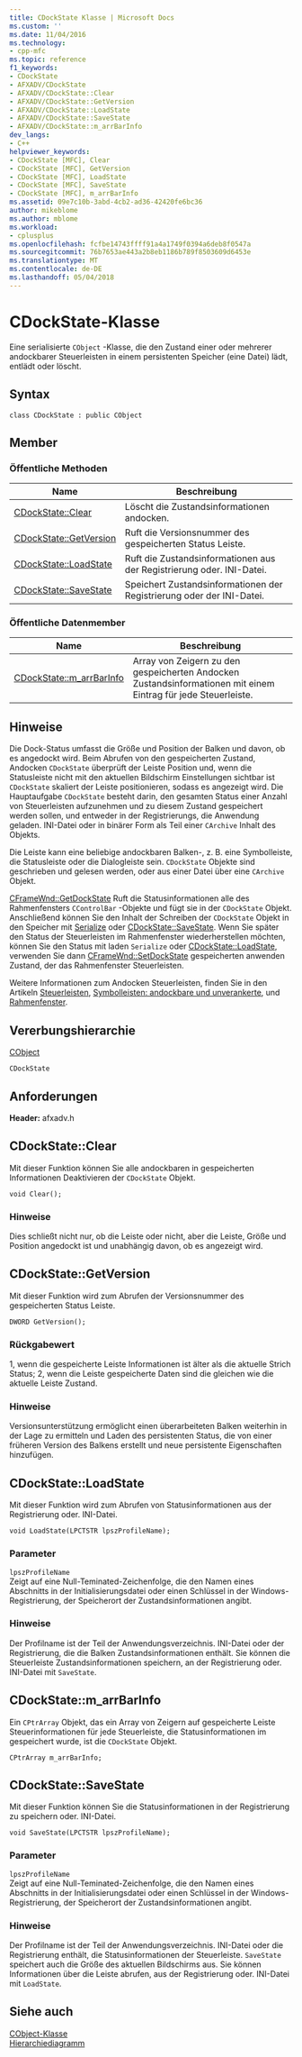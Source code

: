 ```yaml
---
title: CDockState Klasse | Microsoft Docs
ms.custom: ''
ms.date: 11/04/2016
ms.technology:
- cpp-mfc
ms.topic: reference
f1_keywords:
- CDockState
- AFXADV/CDockState
- AFXADV/CDockState::Clear
- AFXADV/CDockState::GetVersion
- AFXADV/CDockState::LoadState
- AFXADV/CDockState::SaveState
- AFXADV/CDockState::m_arrBarInfo
dev_langs:
- C++
helpviewer_keywords:
- CDockState [MFC], Clear
- CDockState [MFC], GetVersion
- CDockState [MFC], LoadState
- CDockState [MFC], SaveState
- CDockState [MFC], m_arrBarInfo
ms.assetid: 09e7c10b-3abd-4cb2-ad36-42420fe6bc36
author: mikeblome
ms.author: mblome
ms.workload:
- cplusplus
ms.openlocfilehash: fcfbe14743ffff91a4a1749f0394a6deb8f0547a
ms.sourcegitcommit: 76b7653ae443a2b8eb1186b789f8503609d6453e
ms.translationtype: MT
ms.contentlocale: de-DE
ms.lasthandoff: 05/04/2018
---
```

# <a name="cdockstate-class"></a>CDockState-Klasse
Eine serialisierte `CObject` -Klasse, die den Zustand einer oder mehrerer andockbarer Steuerleisten in einem persistenten Speicher (eine Datei) lädt, entlädt oder löscht.  
  
## <a name="syntax"></a>Syntax  
  
```  
class CDockState : public CObject  
```  
  
## <a name="members"></a>Member  
  
### <a name="public-methods"></a>Öffentliche Methoden  
  
|Name|Beschreibung|  
|----------|-----------------|  
|[CDockState::Clear](#clear)|Löscht die Zustandsinformationen andocken.|  
|[CDockState::GetVersion](#getversion)|Ruft die Versionsnummer des gespeicherten Status Leiste.|  
|[CDockState::LoadState](#loadstate)|Ruft die Zustandsinformationen aus der Registrierung oder. INI-Datei.|  
|[CDockState::SaveState](#savestate)|Speichert Zustandsinformationen der Registrierung oder der INI-Datei.|  
  
### <a name="public-data-members"></a>Öffentliche Datenmember  
  
|Name|Beschreibung|  
|----------|-----------------|  
|[CDockState::m_arrBarInfo](#m_arrbarinfo)|Array von Zeigern zu den gespeicherten Andocken Zustandsinformationen mit einem Eintrag für jede Steuerleiste.|  
  
## <a name="remarks"></a>Hinweise  
 Die Dock-Status umfasst die Größe und Position der Balken und davon, ob es angedockt wird. Beim Abrufen von den gespeicherten Zustand, Andocken `CDockState` überprüft der Leiste Position und, wenn die Statusleiste nicht mit den aktuellen Bildschirm Einstellungen sichtbar ist `CDockState` skaliert der Leiste positionieren, sodass es angezeigt wird. Die Hauptaufgabe `CDockState` besteht darin, den gesamten Status einer Anzahl von Steuerleisten aufzunehmen und zu diesem Zustand gespeichert werden sollen, und entweder in der Registrierungs, die Anwendung geladen. INI-Datei oder in binärer Form als Teil einer `CArchive` Inhalt des Objekts.  
  
 Die Leiste kann eine beliebige andockbaren Balken-, z. B. eine Symbolleiste, die Statusleiste oder die Dialogleiste sein. `CDockState` Objekte sind geschrieben und gelesen werden, oder aus einer Datei über eine `CArchive` Objekt.  
  
 [CFrameWnd::GetDockState](../../mfc/reference/cframewnd-class.md#getdockstate) Ruft die Statusinformationen alle des Rahmenfensters `CControlBar` -Objekte und fügt sie in der `CDockState` Objekt. Anschließend können Sie den Inhalt der Schreiben der `CDockState` Objekt in den Speicher mit [Serialize](../../mfc/reference/cobject-class.md#serialize) oder [CDockState::SaveState](#savestate). Wenn Sie später den Status der Steuerleisten im Rahmenfenster wiederherstellen möchten, können Sie den Status mit laden `Serialize` oder [CDockState::LoadState](#loadstate), verwenden Sie dann [CFrameWnd::SetDockState](../../mfc/reference/cframewnd-class.md#setdockstate) gespeicherten anwenden Zustand, der das Rahmenfenster Steuerleisten.  
  
 Weitere Informationen zum Andocken Steuerleisten, finden Sie in den Artikeln [Steuerleisten](../../mfc/control-bars.md), [Symbolleisten: andockbare und unverankerte](../../mfc/docking-and-floating-toolbars.md), und [Rahmenfenster](../../mfc/frame-windows.md).  
  
## <a name="inheritance-hierarchy"></a>Vererbungshierarchie  
 [CObject](../../mfc/reference/cobject-class.md)  
  
 `CDockState`  
  
## <a name="requirements"></a>Anforderungen  
 **Header:** afxadv.h  
  
##  <a name="clear"></a>  CDockState::Clear  
 Mit dieser Funktion können Sie alle andockbaren in gespeicherten Informationen Deaktivieren der `CDockState` Objekt.  
  
```  
void Clear();
```  
  
### <a name="remarks"></a>Hinweise  
 Dies schließt nicht nur, ob die Leiste oder nicht, aber die Leiste, Größe und Position angedockt ist und unabhängig davon, ob es angezeigt wird.  
  
##  <a name="getversion"></a>  CDockState::GetVersion  
 Mit dieser Funktion wird zum Abrufen der Versionsnummer des gespeicherten Status Leiste.  
  
```  
DWORD GetVersion();
```  
  
### <a name="return-value"></a>Rückgabewert  
 1, wenn die gespeicherte Leiste Informationen ist älter als die aktuelle Strich Status; 2, wenn die Leiste gespeicherte Daten sind die gleichen wie die aktuelle Leiste Zustand.  
  
### <a name="remarks"></a>Hinweise  
 Versionsunterstützung ermöglicht einen überarbeiteten Balken weiterhin in der Lage zu ermitteln und Laden des persistenten Status, die von einer früheren Version des Balkens erstellt und neue persistente Eigenschaften hinzufügen.  
  
##  <a name="loadstate"></a>  CDockState::LoadState  
 Mit dieser Funktion wird zum Abrufen von Statusinformationen aus der Registrierung oder. INI-Datei.  
  
```  
void LoadState(LPCTSTR lpszProfileName);
```  
  
### <a name="parameters"></a>Parameter  
 `lpszProfileName`  
 Zeigt auf eine Null-Teminated-Zeichenfolge, die den Namen eines Abschnitts in der Initialisierungsdatei oder einen Schlüssel in der Windows-Registrierung, der Speicherort der Zustandsinformationen angibt.  
  
### <a name="remarks"></a>Hinweise  
 Der Profilname ist der Teil der Anwendungsverzeichnis. INI-Datei oder der Registrierung, die die Balken Zustandsinformationen enthält. Sie können die Steuerleiste Zustandsinformationen speichern, an der Registrierung oder. INI-Datei mit `SaveState`.  
  
##  <a name="m_arrbarinfo"></a>  CDockState::m_arrBarInfo  
 Ein `CPtrArray` Objekt, das ein Array von Zeigern auf gespeicherte Leiste Steuerinformationen für jede Steuerleiste, die Statusinformationen im gespeichert wurde, ist die `CDockState` Objekt.  
  
```  
CPtrArray m_arrBarInfo;  
```  
  
##  <a name="savestate"></a>  CDockState::SaveState  
 Mit dieser Funktion können Sie die Statusinformationen in der Registrierung zu speichern oder. INI-Datei.  
  
```  
void SaveState(LPCTSTR lpszProfileName);
```  
  
### <a name="parameters"></a>Parameter  
 `lpszProfileName`  
 Zeigt auf eine Null-Teminated-Zeichenfolge, die den Namen eines Abschnitts in der Initialisierungsdatei oder einen Schlüssel in der Windows-Registrierung, der Speicherort der Zustandsinformationen angibt.  
  
### <a name="remarks"></a>Hinweise  
 Der Profilname ist der Teil der Anwendungsverzeichnis. INI-Datei oder die Registrierung enthält, die Statusinformationen der Steuerleiste. `SaveState` speichert auch die Größe des aktuellen Bildschirms aus. Sie können Informationen über die Leiste abrufen, aus der Registrierung oder. INI-Datei mit `LoadState`.  
  
## <a name="see-also"></a>Siehe auch  
 [CObject-Klasse](../../mfc/reference/cobject-class.md)   
 [Hierarchiediagramm](../../mfc/hierarchy-chart.md)

